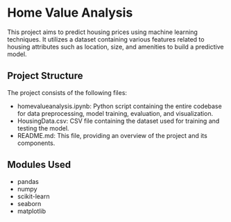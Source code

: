 # Home Value Analysis
This project aims to predict housing prices using machine learning techniques. It utilizes a dataset containing various features related to housing attributes such as location, size, and amenities to build a predictive model.

## Project Structure
The project consists of the following files:
- homevalueanalysis.ipynb: Python script containing the entire codebase for data preprocessing, model training, evaluation, and visualization.
- HousingData.csv: CSV file containing the dataset used for training and testing the model.
- README.md: This file, providing an overview of the project and its components.

## Modules Used
- pandas
- numpy
- scikit-learn
- seaborn
- matplotlib
